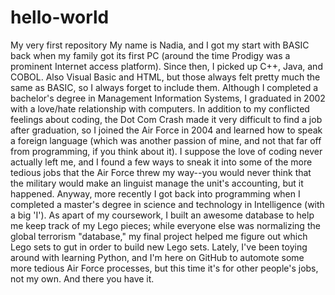 # hello-world
My very first repository
My name is Nadia, and I got my start with BASIC back when my family got its first PC (around the time Prodigy was a prominent Internet access platform).  Since then, I picked up C++, Java, and COBOL.  Also Visual Basic and HTML, but those always felt pretty much the same as BASIC, so I always forget to include them.  Although I completed a bachelor's degree in Management Information Systems, I graduated in 2002 with a love/hate relationship with computers.  In addition to my conflicted feelings about coding, the Dot Com Crash made it very difficult to find a job after graduation, so I joined the Air Force in 2004 and learned how to speak a foreign language (which was another passion of mine, and not that far off from programming, if you think about it).  I suppose the love of coding never actually left me, and I found a few ways to sneak it into some of the more tedious jobs that the Air Force threw my way--you would never think that the military would make an linguist manage the unit's accounting, but it happened.  Anyway, more recently I got back into programming when I completed a master's degree in science and technology in Intelligence (with a big 'I').  As apart of my coursework, I built an awesome database to help me keep track of my Lego pieces; while everyone else was normalizing the global terrorism "database," my final project helped me figure out which Lego sets to gut in order to build new Lego sets.  Lately, I've been toying around with learning Python, and I'm here on GitHub to automote some more tedious Air Force processes, but this time it's for other people's jobs, not my own.  And there you have it.
